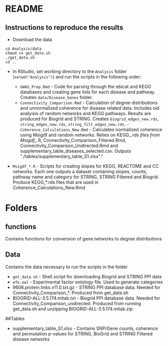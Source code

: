 # README

## Instructions to reproduce the results

- Download the data 
````
cd Analysis/data
chmod +x get_data.sh
./get_data.sh
cd ..
````

- In RStudio, set working directory to the `Analysis` folder (`setwd("Analysis")`) and run the scripts in the following order:
    - `GWAS_Prep.Rmd` - Code for parsing through the ebicat and KEGG databases and creating gene lists for each disease and pathway. Creates `data/Disease_Genes` folder. 
    - `Connectivity_Comparison.Rmd` - Calculation of  degree distributions and unnormalized coherence for disease related data. Includes old analyisis of random networks and KEGG pathways. Results are produced for Biogrid and STRING. Creates `biogrid_edges_new.rds`, `string_edges_new.rds`, `string_filt_edges_new.rds`.
    -`Coherence_Calculations_New.Rmd` - Calculates normalized coherence using Msigdf and random networks. Relies on KEGG_*.rds files from Msigdf_*.R, Connectivity_Comparison_Filtered.Rmd, Connectivity_Comparison_Undirected.Rmd and supplementary_table_diseases_selected.csv. Outputs "./tables/supplementary_table_S1.xlsx"."

- `Msigdf_*.R` - Scripts for creating slopes for KEGG, REACTOME and CC networks. Each one outputs a dataset containing slopes, counts, pathway name and category for STRING, STRING Filtered and Biogrid. Produce KEGG_*.rds files that are used in Coherence_Calculations_New.Rmd

# Folders

## functions
Contains functions for conversion of gene networks to degree distributions

## Data
Contains the data necessary to run the scripts in the folder

- `get_data.sh` - Shell script for downloading Biogrid and STRING PPI data
- `efo.owl` - Experimental factor ontology file. Used to generate categories
- 9606.protein.links.v11.0.txt.gz - STRING PPI database data. Needed for Connectivity_Comparison_*. Produced from get_data.sh
- BIOGRID-ALL-3.5.174.mitab.txt - Biogrid PPI database data. Needed for Connectivity_Comparison_undirected. Produced from running get_data.sh and unzipping BIOGRID-ALL-3.5.174.mitab.zip

##Tables

- supplementary_table_S1.xlsx - Contains SNP/Gene counts, coherence and permutation p-values for STRING, BioGrid and STRING Filtered disease networks




